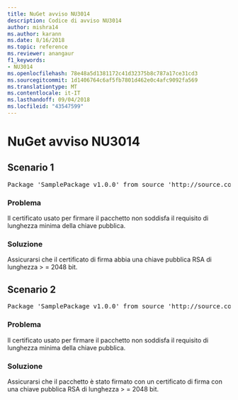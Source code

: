 ```yaml
---
title: NuGet avviso NU3014
description: Codice di avviso NU3014
author: mishra14
ms.author: karann
ms.date: 8/16/2018
ms.topic: reference
ms.reviewer: anangaur
f1_keywords:
- NU3014
ms.openlocfilehash: 78e48a5d1381172c41d32375b8c787a17ce31cd3
ms.sourcegitcommit: 1d1406764c6af5fb7801d462e0c4afc9092fa569
ms.translationtype: MT
ms.contentlocale: it-IT
ms.lasthandoff: 09/04/2018
ms.locfileid: "43547599"
---
```

# <a name="nuget-warning-nu3014"></a>NuGet avviso NU3014

## <a name="scenario-1"></a>Scenario 1

<pre>Package 'SamplePackage v1.0.0' from source 'http://source.com/index.json': The signing certificate does not meet a minimum public key length requirement.</pre>

### <a name="issue"></a>Problema

Il certificato usato per firmare il pacchetto non soddisfa il requisito di lunghezza minima della chiave pubblica.


### <a name="solution"></a>Soluzione

Assicurarsi che il certificato di firma abbia una chiave pubblica RSA di lunghezza > = 2048 bit.



## <a name="scenario-2"></a>Scenario 2

<pre>Package 'SamplePackage v1.0.0' from source 'http://source.com/index.json': The primary signature's certificate does not meet a minimum public key length requirement.</pre>

### <a name="issue"></a>Problema

Il certificato usato per firmare il pacchetto non soddisfa il requisito di lunghezza minima della chiave pubblica.


### <a name="solution"></a>Soluzione

Assicurarsi che il pacchetto è stato firmato con un certificato di firma con una chiave pubblica RSA di lunghezza > = 2048 bit.


